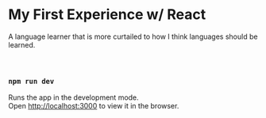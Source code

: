 # My First Experience w/ React
A language learner that is more curtailed to how I think languages should be learned.
<br> <br> <br>

### `npm run dev`

Runs the app in the development mode.\
Open [http://localhost:3000](http://localhost:3000) to view it in the browser.


